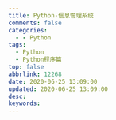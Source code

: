 ```yaml
---
title: Python-信息管理系统
comments: false
categories:
  - - Python
tags:
  - Python
  - Python程序篇
top: false
abbrlink: 12268
date: 2020-06-25 13:09:00
updated: 2020-06-25 13:09:00
desc:
keywords:
---
```

